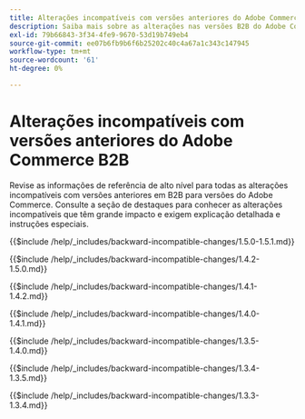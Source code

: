 ```yaml
---
title: Alterações incompatíveis com versões anteriores do Adobe Commerce B2B
description: Saiba mais sobre as alterações nas versões B2B do Adobe Commerce que podem exigir a atualização do código personalizado.
exl-id: 79b66843-3f34-4fe9-9670-53d19b749eb4
source-git-commit: ee07b6fb9b6f6b25202c40c4a67a1c343c147945
workflow-type: tm+mt
source-wordcount: '61'
ht-degree: 0%

---
```


# Alterações incompatíveis com versões anteriores do Adobe Commerce B2B

Revise as informações de referência de alto nível para todas as alterações incompatíveis com versões anteriores em B2B para versões do Adobe Commerce. Consulte a seção de destaques para conhecer as alterações incompatíveis que têm grande impacto e exigem explicação detalhada e instruções especiais.

{{$include /help/_includes/backward-incompatible-changes/1.5.0-1.5.1.md}}

{{$include /help/_includes/backward-incompatible-changes/1.4.2-1.5.0.md}}

{{$include /help/_includes/backward-incompatible-changes/1.4.1-1.4.2.md}}

{{$include /help/_includes/backward-incompatible-changes/1.4.0-1.4.1.md}}

{{$include /help/_includes/backward-incompatible-changes/1.3.5-1.4.0.md}}

{{$include /help/_includes/backward-incompatible-changes/1.3.4-1.3.5.md}}

{{$include /help/_includes/backward-incompatible-changes/1.3.3-1.3.4.md}}
